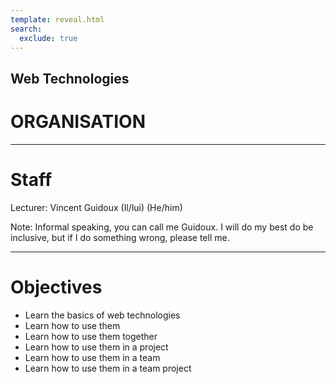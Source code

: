 ```yaml
---
template: reveal.html
search:
  exclude: true
---
```


## Web Technologies
# ORGANISATION

---

# Staff

Lecturer: Vincent Guidoux (Il/lui) (He/him)

Note: Informal speaking, you can call me Guidoux. I will do my best do be inclusive, but if I do something wrong, please tell me.

---

# Objectives

- Learn the basics of web technologies
- Learn how to use them
- Learn how to use them together
- Learn how to use them in a project
- Learn how to use them in a team
- Learn how to use them in a team project

